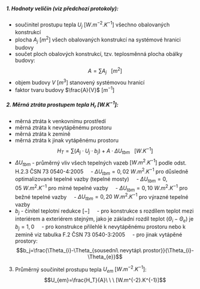 ##### 1. Hodnoty veličin (viz předchozí protokoly):
- součinitel prostupu tepla $U_j$ $[W.m^{-2}.K^{-1}]$ všechno obalovaných konstrukcí
- plocha $A_j$ $[m^2]$ všech obalovaných konstrukcí na systémové hranici budovy
- součet ploch obalových konstrukcí, tzv. teplosměnná plocha obálky budovy:
$$A=\sum A_j\ \ \ [m^2]$$
- objem budovy $V$ $[m^3]$ stanovený systémovou hranicí
- faktor tvaru budovy $\frac{A}{V}$ $[m^{-1}]$
##### 2. Měrná ztráta prostupem tepla $H_r$ $[W.K^{-1}]$:
- měrná ztráta k venkovnímu prostředí
- měrná ztráta k nevytápěnému prostoru
- měrná ztráta k zemině
- měrná ztráta k jinak vytápěnému prostoru
$$H_T=\sum (A_j\cdot U_j\cdot b_j)+A\cdot \Delta U_{tbm}\ \ \ [W.K^{-1}]$$
- $\Delta U_{tbm}$ - průměrný vliv všech tepelných vazeb $[W.m^2.K^{-1}]$ podle odst. H.2.3 ČSN 73 0540-4:2005
    - $\Delta U_{tbm}=0,02\ W.m^2.K^{-1}$ pro důsledně optimalizované tepelné vazby (tepelné mosty)
    - $\Delta U_{tbm}=0,05\ W.m^2.K^{-1}$ pro mírné tepelné vazby
    - $\Delta U_{tbm}=0,10\ W.m^2.K^{-1}$ pro bežné tepelné vazby
    - $\Delta U_{tbm}=0,20\ W.m^2.K^{-1}$ pro výrazné tepelné vazby
- $b_j$ - činitel teplotní redukce $[-]$
    - pro konstrukce s rozdílem teplot mezi interiérem a exteriérem stejným, jako je základní rozdíl teplot $(\Theta_{i}-\Theta_{e})$ je $b_j=1,0$
    - pro konstrukce přilehlé k nevytápěnému prostoru nebo k zemině viz tabulka F.2 ČSN 73 0540-3:2005
    - pro jinak vytápěné prostory:
        $$b_j=\frac{\Theta_{i}-\Theta_{sousední\ nevytáp\ prostor}}{\Theta_{i}-\Theta_{e}}$$
3. Průměrný součinitel prostupu tepla $U_{em}$ $[W.m^{-2}.K^{-1}]$:
$$U_{em}=\frac{H_T}{A}\ \ \ [W.m^{-2}.K^{-1}]$$